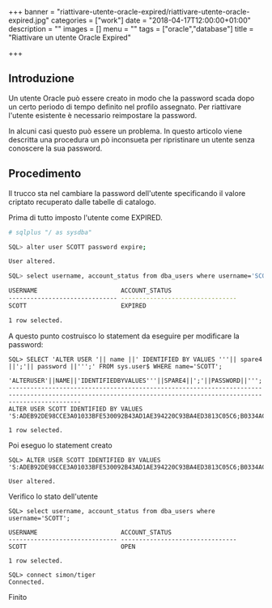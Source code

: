+++
banner = "riattivare-utente-oracle-expired/riattivare-utente-oracle-expired.jpg"
categories = ["work"]
date = "2018-04-17T12:00:00+01:00"
description = ""
images = []
menu = ""
tags = ["oracle","database"]
title = "Riattivare un utente Oracle Expired"

+++

## Introduzione

Un utente Oracle può essere creato in modo che la password scada dopo un certo periodo di tempo definito nel profilo assegnato. Per riattivare l'utente esistente è necessario reimpostare la password.

In alcuni casi questo può essere un problema.
In questo articolo viene descritta una procedura un pò inconsueta per ripristinare un utente senza conoscere la sua password.

<!--more-->

## Procedimento

Il trucco sta nel cambiare la password dell'utente specificando il valore criptato recuperato dalle tabelle di catalogo.

Prima di tutto imposto l'utente come EXPIRED.

```bash
# sqlplus "/ as sysdba"

SQL> alter user SCOTT password expire;

User altered.

SQL> select username, account_status from dba_users where username='SCOTT';

USERNAME                       ACCOUNT_STATUS
------------------------------ --------------------------------
SCOTT                          EXPIRED

1 row selected.

```

A questo punto costruisco lo statement da eseguire per modificare la password:

```
SQL> SELECT 'ALTER USER '|| name ||' IDENTIFIED BY VALUES '''|| spare4 ||';'|| password ||''';' FROM sys.user$ WHERE name='SCOTT';

'ALTERUSER'||NAME||'IDENTIFIEDBYVALUES'''||SPARE4||';'||PASSWORD||''';'
----------------------------------------------------------------------------------------------------------------------------------------------------------------
ALTER USER SCOTT IDENTIFIED BY VALUES 'S:ADEB92DE98CCE3A01033BFE530092B43AD1AE394220C93BA4ED3813C05C6;B0334ACB686B0325';

1 row selected.

```

Poi eseguo lo statement creato

```
SQL> ALTER USER SCOTT IDENTIFIED BY VALUES 'S:ADEB92DE98CCE3A01033BFE530092B43AD1AE394220C93BA4ED3813C05C6;B0334ACB686B0325';

User altered.
```


Verifico lo stato dell'utente

```
SQL> select username, account_status from dba_users where username='SCOTT';

USERNAME                       ACCOUNT_STATUS
------------------------------ --------------------------------
SCOTT                          OPEN

1 row selected.

SQL> connect simon/tiger
Connected.
```


Finito
